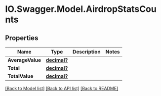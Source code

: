 # IO.Swagger.Model.AirdropStatsCounts
## Properties

Name | Type | Description | Notes
------------ | ------------- | ------------- | -------------
**AverageValue** | [**decimal?**](BigDecimal.md) |  | 
**Total** | [**decimal?**](BigDecimal.md) |  | 
**TotalValue** | [**decimal?**](BigDecimal.md) |  | 

[[Back to Model list]](../README.md#documentation-for-models) [[Back to API list]](../README.md#documentation-for-api-endpoints) [[Back to README]](../README.md)


